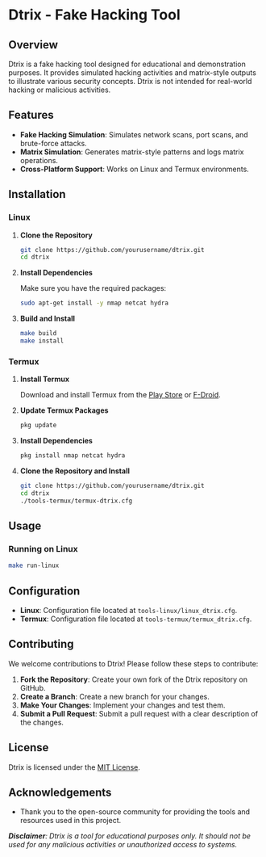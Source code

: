 # Dtrix - Fake Hacking Tool

## Overview

Dtrix is a fake hacking tool designed for educational and demonstration purposes. It provides simulated hacking activities and matrix-style outputs to illustrate various security concepts. Dtrix is not intended for real-world hacking or malicious activities.

## Features

- **Fake Hacking Simulation**: Simulates network scans, port scans, and brute-force attacks.
- **Matrix Simulation**: Generates matrix-style patterns and logs matrix operations.
- **Cross-Platform Support**: Works on Linux and Termux environments.

## Installation

### Linux

1. **Clone the Repository**

    ```bash
    git clone https://github.com/yourusername/dtrix.git
    cd dtrix
    ```

2. **Install Dependencies**

    Make sure you have the required packages:

    ```bash
    sudo apt-get install -y nmap netcat hydra
    ```

3. **Build and Install**

    ```bash
    make build
    make install
    ```

### Termux

1. **Install Termux**

    Download and install Termux from the [Play Store](https://play.google.com/store/apps/details?id=com.termux) or [F-Droid](https://f-droid.org/packages/com.termux/).

2. **Update Termux Packages**

    ```bash
    pkg update
    ```

3. **Install Dependencies**

    ```bash
    pkg install nmap netcat hydra
    ```

4. **Clone the Repository and Install**

    ```bash
    git clone https://github.com/yourusername/dtrix.git
    cd dtrix
    ./tools-termux/termux-dtrix.cfg
    ```

## Usage

### Running on Linux

```bash
make run-linux
```

## Configuration

- **Linux**: Configuration file located at `tools-linux/linux_dtrix.cfg`.
- **Termux**: Configuration file located at `tools-termux/termux_dtrix.cfg`.

## Contributing

We welcome contributions to Dtrix! Please follow these steps to contribute:

1. **Fork the Repository**: Create your own fork of the Dtrix repository on GitHub.
2. **Create a Branch**: Create a new branch for your changes.
3. **Make Your Changes**: Implement your changes and test them.
4. **Submit a Pull Request**: Submit a pull request with a clear description of the changes.

## License

Dtrix is licensed under the [MIT License](LICENSE).

## Acknowledgements

- Thank you to the open-source community for providing the tools and resources used in this project.

***Disclaimer**: Dtrix is a tool for educational purposes only. It should not be used for any malicious activities or unauthorized access to systems.*
